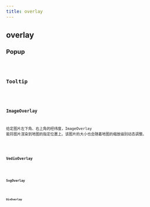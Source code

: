 ```yaml
---
title: overlay
---
```


## overlay

### Popup

<code src="./overlay/popup" />

### Tooltip

<code src="./overlay/tooltip" />

### ImageOverlay

给定图片左下角、右上角的经纬度，ImageOverlay 能将图片渲染到地图的指定位置上。该图片的大小也会随着地图的缩放级别动态调整。

<code src="./overlay/image-overlay" />

### VedioOverlay

<code src="./overlay/vedio-overlay" />

### SvgOverlay

<code src="./overlay/svg-overlay" />

### DivOverlay

<code src="./overlay/div-overlay" />
